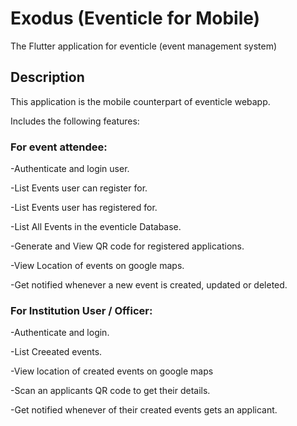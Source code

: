 # Exodus (Eventicle for Mobile)
The Flutter application for eventicle (event management system)

## Description
This application is the mobile counterpart of eventicle webapp.

Includes the following features:

### For event attendee:
-Authenticate and login user.

-List Events user can register for.

-List Events user has registered for.

-List All Events in the eventicle Database.

-Generate and View QR code for registered applications.

-View Location of events on google maps.

-Get notified whenever a new event is created, updated or deleted.

### For Institution User / Officer:
-Authenticate and login.

-List Creeated events.

-View location of created events on google maps

-Scan an applicants QR code to get their details.

-Get notified whenever of their created events gets an applicant.
